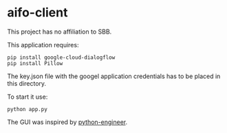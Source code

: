 # aifo-client

This project has no affiliation to SBB.

This application requires:
```
pip install google-cloud-dialogflow
pip install Pillow
```
The key.json file with the googel application credentials has to be placed in this directory.

To start it use:
```
python app.py
```

The GUI was inspired by [python-engineer](https://github.com/python-engineer/pytorch-chatbot).
